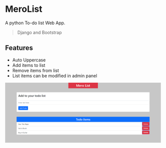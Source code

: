 # MeroList

A python To-do list Web App. 
> Django and Bootstrap


## Features
* Auto Uppercase
* Add items to list
* Remove items from list
* List items can be modified in admin panel 

![plot](./ss/todo-ss.png)
